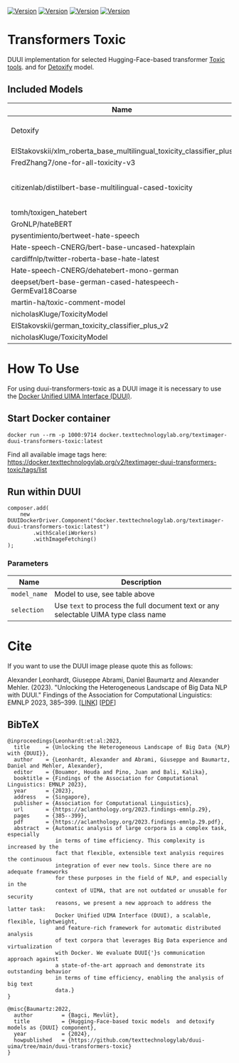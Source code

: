 [![Version](https://img.shields.io/static/v1?label=duui-transformers-toxic&message=0.1&color=blue)](https://docker.texttechnologylab.org/v2/textimager-duui-transformers-toxic/tags/list)
[![Version](https://img.shields.io/static/v1?label=Python&message=3.8&color=green)]()
[![Version](https://img.shields.io/static/v1?label=Transformers&message=4.22.1&color=yellow)]()
[![Version](https://img.shields.io/static/v1?label=Torch&message=2.1.1&color=red)]()

# Transformers Toxic

DUUI implementation for selected Hugging-Face-based transformer [Toxic tools](https://huggingface.co/models?sort=trending&search=sentiment).
and for [Detoxify](https://github.com/unitaryai/detoxify) model.
## Included Models

| Name                                                    | Revision                                 | Languages                              |
|---------------------------------------------------------|------------------------------------------|----------------------------------------|
| Detoxify                                                | 773203c10bcf0e8d801b4be8c93cfd97ffe5c2e0 | EN, FR, ES, IT, PT, TR, RU             |
| EIStakovskii/xlm_roberta_base_multilingual_toxicity_classifier_plus      | 0126552291025f2fc854f5acdbe45b2212eabf4a | Multilingual                           |
| FredZhang7/one-for-all-toxicity-v3         | a2996bd4495269071eaf5daf73512234c33cb3d2 | Multilingual                           |
| citizenlab/distilbert-base-multilingual-cased-toxicity               | b4532a8b095d1886a7b5dff818331ecc88a855ae | EN, FR, NL, PT, IT, SP, DE, PL, DA, AF |
| tomh/toxigen_hatebert                   | c260d78a7867bb9a9748184afaf454d6ccf28129 | EN                                     |
| GroNLP/hateBERT         | 1d439ddf8a588fc8c44c4169ff9e102f3e839cca | EN                                     |
| pysentimiento/bertweet-hate-speech    | d9925de199f48face0d7026f07c3b492c423bbc0 | EN                                     |
| Hate-speech-CNERG/bert-base-uncased-hatexplain                 | e487c81b768c7532bf474bd5e486dedea4cf3848 | EN                                     |
| cardiffnlp/twitter-roberta-base-hate-latest                    | c74b0534df96af8232f6a3ffdb90d9a72223d7b7 | EN                                     |
| Hate-speech-CNERG/dehatebert-mono-german       | 53a24df030e8e20e7880a161494fb5922ce34617 | DE                |
| deepset/bert-base-german-cased-hatespeech-GermEval18Coarse                        | 70e4821931a8a685d83bc0e8bd8877157bdb3883 | DE                                     |
| martin-ha/toxic-comment-model | 9842c08b35a4687e7b211187d676986c8c96256d | EN                 |
| nicholasKluge/ToxicityModel                | d40cd71847981a0868aa3554c96c0aaf8c189753 | EN                                     |
| EIStakovskii/german_toxicity_classifier_plus_v2                | 1bcb7d11ffc9267111c7be1dad0d7ca2fbf73928          | EN                                     |
| nicholasKluge/ToxicityModel                | d40cd71847981a0868aa3554c96c0aaf8c189753 | EN                                     |
# How To Use

For using duui-transformers-toxic as a DUUI image it is necessary to use the [Docker Unified UIMA Interface (DUUI)](https://github.com/texttechnologylab/DockerUnifiedUIMAInterface).

## Start Docker container

```
docker run --rm -p 1000:9714 docker.texttechnologylab.org/textimager-duui-transformers-toxic:latest
```

Find all available image tags here: https://docker.texttechnologylab.org/v2/textimager-duui-transformers-toxic/tags/list

## Run within DUUI

```
composer.add(
    new DUUIDockerDriver.Component("docker.texttechnologylab.org/textimager-duui-transformers-toxic:latest")
        .withScale(iWorkers)
        .withImageFetching()
);
```

### Parameters

| Name | Description |
| ---- | ----------- |
| `model_name` | Model to use, see table above |
| `selection`  | Use `text` to process the full document text or any selectable UIMA type class name |

# Cite

If you want to use the DUUI image please quote this as follows:

Alexander Leonhardt, Giuseppe Abrami, Daniel Baumartz and Alexander Mehler. (2023). "Unlocking the Heterogeneous Landscape of Big Data NLP with DUUI." Findings of the Association for Computational Linguistics: EMNLP 2023, 385–399. [[LINK](https://aclanthology.org/2023.findings-emnlp.29)] [[PDF](https://aclanthology.org/2023.findings-emnlp.29.pdf)] 

## BibTeX

```
@inproceedings{Leonhardt:et:al:2023,
  title     = {Unlocking the Heterogeneous Landscape of Big Data {NLP} with {DUUI}},
  author    = {Leonhardt, Alexander and Abrami, Giuseppe and Baumartz, Daniel and Mehler, Alexander},
  editor    = {Bouamor, Houda and Pino, Juan and Bali, Kalika},
  booktitle = {Findings of the Association for Computational Linguistics: EMNLP 2023},
  year      = {2023},
  address   = {Singapore},
  publisher = {Association for Computational Linguistics},
  url       = {https://aclanthology.org/2023.findings-emnlp.29},
  pages     = {385--399},
  pdf       = {https://aclanthology.org/2023.findings-emnlp.29.pdf},
  abstract  = {Automatic analysis of large corpora is a complex task, especially
               in terms of time efficiency. This complexity is increased by the
               fact that flexible, extensible text analysis requires the continuous
               integration of ever new tools. Since there are no adequate frameworks
               for these purposes in the field of NLP, and especially in the
               context of UIMA, that are not outdated or unusable for security
               reasons, we present a new approach to address the latter task:
               Docker Unified UIMA Interface (DUUI), a scalable, flexible, lightweight,
               and feature-rich framework for automatic distributed analysis
               of text corpora that leverages Big Data experience and virtualization
               with Docker. We evaluate DUUI{'}s communication approach against
               a state-of-the-art approach and demonstrate its outstanding behavior
               in terms of time efficiency, enabling the analysis of big text
               data.}
}

@misc{Baumartz:2022,
  author         = {Bagci, Mevlüt},
  title          = {Hugging-Face-based toxic models  and detoxify models as {DUUI} component},
  year           = {2024},
  howpublished   = {https://github.com/texttechnologylab/duui-uima/tree/main/duui-transformers-toxic}
}

```